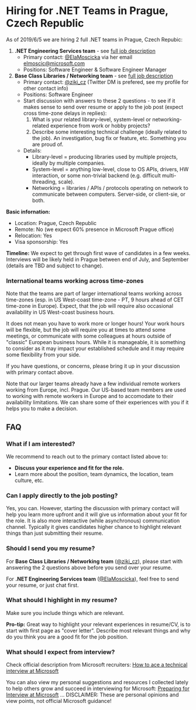 # Hiring for .NET Teams in Prague, Czech Republic

As of 2019/6/5 we are hiring 2 full .NET teams in Prague, Czech Repubic:
1. **.NET Engineering Services team** - see [full job description](https://careers.microsoft.com/i/us/en/job/632975/Software-Engineer-Core-Development-Tools)
    * Primary contact: [@ElaMoscicka](https://twitter.com/ElaMoscicka) via her email [elmoscic@microsoft.com](mailto:elmoscic@microsoft.com)
    * Positions: Software Engineer & Software Engineer Manager
1. **Base Class Libraries / Networking team** - see [full job description](https://careers.microsoft.com/i/us/en/job/633945/Software-Engineer-NET-Core-Platform)
    * Primary contact: [@ziki_cz](https://twitter.com/ziki_cz) (Twitter DM is prefered, see my profile for other contact info)
    * Positions: Software Engineer
    * Start discussion with answers to these 2 questions - to see if it makes sense to send over resume or apply to the job post (expect cross time-zone delays in replies):
        1. What is your related library-level, system-level or networking-related experience from work or hobby projects?
        2. Describe some interesting technical challenge (ideally related to the job). An investigation, bug fix or feature, etc. Something you are proud of.
    * Details:
        * Library-level = producing libraries used by multiple projects, ideally by multiple companies.
        * System-level = anything low-level, close to OS APIs, drivers, HW interaction, or some non-trivial backend (e.g. difficult multi-threading, scale).
        * Networking = libraries / APIs / protocols operating on network to communicate between computers. Server-side, or client-sie, or both.


**Basic infornation:**
* Location: Prague, Czech Republic
* Remote: No (we expect 60% presence in Microsoft Prague office)
* Relocation: Yes
* Visa sponsorship: Yes


**Timeline:** We expect to get through first wave of candidates in a few weeks.
Interviews will be likely held in Prague between end of July, and September (details are TBD and subject to change).

### International teams working across time-zones

Note that the teams are part of larger international teams working across time-zones (esp. in US West-coast time-zone - PT, 9 hours ahead of CET time-zone in Europe).
Expect, that the job will require also occasional availability in US West-coast business hours.

It does not mean you have to work more or longer hours!
Your work hours will be flexible, but the job will require you at times to attend some meetings, or communicate with some colleagues at hours outside of "classic" European business hours.
While it is manageable, it is something to consider as it may impact your established schedule and it may require some flexibility from your side.

If you have questions, or concerns, please bring it up in your discussion with primary contact above.

Note that our larger teams already have a few individual remote workers working from Europe, incl. Prague.
Our US-based team members are used to working with remote workers in Europe and to accomodate to their availability limitations.
We can share some of their experiences with you if it helps you to make a decision.


## FAQ


### What if I am interested?

We recommend to reach out to the primary contact listed above to:
* **Discuss your experience and fit for the role.**
* Learn more about the position, team dynamics, the location, team culture, etc.


### Can I apply directly to the job posting?

Yes, you can.
However, starting the discussion with primary contact will help you learn more upfront and it will give us information about your fit for the role.
It is also more interactive (while asynchronous) communication channel.
Typically it gives candidates higher chance to highlight relevant things than just submitting their resume.


### Should I send you my resume?

For **Base Class Libraries / Networking team** ([@ziki_cz](https://twitter.com/ziki_cz)), please start with answering the 2 questions above before you send over your resume.

For **.NET Engineering Services team** ([@ElaMoscicka](https://twitter.com/ElaMoscicka)), feel free to send your resume, or just chat first.


### What should I highlight in my resume?

Make sure you include things which are relevant.

**Pro-tip:** Great way to highlight your relevant experiences in resume/CV, is to start with first page as "cover letter".
Describe most relevant things and why do you think you are a good fit for the job position.


### What should I expect from interview?

Check official description from Microsoft recruiters: [How to ace a technical interview at Microsoft](https://news.microsoft.com/life/how-to-ace-a-technical-interview-at-microsoft)

You can also view my personal suggestions and resources I collected lately to help others grow and succeed in interviewing for Microsoft: [Preparing for Interview at Microsoft](/interview_prep)
... DISCLAIMER: These are personal opinions and view points, not official Microsoft guidance!
